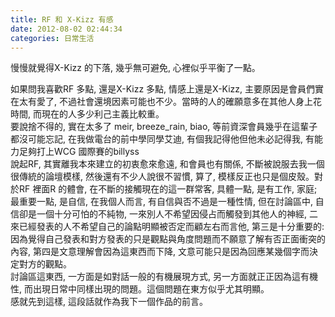 ```yaml
---
title: RF 和 X-Kizz 有感
date: 2012-08-02 02:44:34
categories: 日常生活
---
```


慢慢就覺得X-Kizz 的下落, 幾乎無可避免, 心裡似乎平衡了一點。

<div>  
</div><div>如果問我喜歡RF 多點, 還是X-Kizz 多點, 情感上還是X-Kizz, 主要原因是會員們實在太有愛了, 不過社會還境因素可能也不少。當時的人的確願意多在其他人身上花時間, 而現在的人多少利己主義比較重。</div><div>  
</div><div><div>要說捨不得的, 實在太多了 meir, breeze_rain, biao, 等前資深會員幾乎在這輩子都沒可能忘記, 在我做電台的前中學同學艾迪, 有個我記得他但他未必記得我, 有能力足夠打上WCG 國際賽的billyss</div></div>  
<div>說起RF, 其實離我本來建立的初衷愈來愈遠, 和會員也有關係, 不斷被說服去我一個很傳統的論壇模樣, 然後還有不少人說很不習慣, 算了, 模樣反正也只是個皮殼。對於RF 裡面R 的體會, 在不斷的接觸現在的這一群常客, 具體一點, 是有工作, 家庭; 最重要一點, 是自信, 在我個人而言, 有自信與否不過是一種性情, 但在討論區中, 自信卻是一個十分可怕的不純物, 一來別人不希望因侵占而觸發到其他人的神經, 二來已經發表的人不希望自己的論點明顯被否定而顧左右而言他, 第三是十分重要的: 因為覺得自己發表和對方發表的只是觀點與角度問題而不願意了解有否正面衝突的內容, 第四是文意理解會因為這東西而下降, 文意可能只是因為回應某幾個字而決定對方的觀點。</div><div>討論區這東西, 一方面是如對話一般的有機展現方式, 另一方面就正正因為這有機性, 而出現日常中同樣出現的問題。這個問題在東方似乎尤其明顯。</div><div>  
</div><div>感就先到這樣, 這段話就作為我下一個作品的前言。</div>